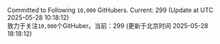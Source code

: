 Committed to Following `10,000` GitHubers. Current: <!-- FOLLOWING_COUNT -->299<!-- FOLLOWING_COUNT --> (Update at UTC <!-- LAST_UPDATED -->2025-05-28 10:18:12<!-- LAST_UPDATED -->)<br>
致力于关注`10,000`个GitHuber。当前：<!-- FOLLOWING_COUNT -->299<!-- FOLLOWING_COUNT --> (更新于北京时间 <!-- LAST_UPDATED_CST -->2025-05-28 18:18:12<!-- LAST_UPDATED_CST -->)
